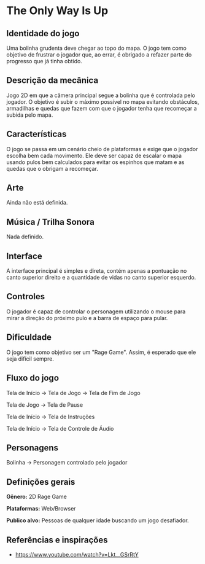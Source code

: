 # The Only Way Is Up

## Identidade do jogo

Uma bolinha grudenta deve chegar ao topo do mapa. O jogo tem como objetivo de frustrar o jogador que, ao errar, é obrigado a refazer parte do progresso que já tinha obtido.

## Descrição da mecânica

Jogo 2D em que a câmera principal segue a bolinha que é controlada pelo jogador. O objetivo é subir o máximo possível no mapa evitando obstáculos, armadilhas e quedas que fazem com que o jogador tenha que recomeçar a subida pelo mapa.

## Características

O jogo se passa em um cenário cheio de plataformas e exige que o jogador escolha bem cada movimento. Ele deve ser capaz de escalar o mapa usando pulos bem calculados para evitar os espinhos que matam e as quedas que o obrigam a recomeçar.

## Arte

Ainda não está definida.

## Música / Trilha Sonora

Nada definido.

## Interface

A interface principal é simples e direta, contém apenas a pontuação no canto superior direito e a quantidade de vidas no canto superior esquerdo.

## Controles

O jogador é capaz de controlar o personagem utilizando o mouse para mirar a direção do próximo pulo e a barra de espaço para pular.

## Dificuldade

O jogo tem como objetivo ser um "Rage Game". Assim, é esperado que ele seja difícil sempre.

## Fluxo do jogo

Tela de Início -> Tela de Jogo -> Tela de Fim de Jogo

Tela de Jogo -> Tela de Pause

Tela de Início -> Tela de Instruções

Tela de Início -> Tela de Controle de Áudio

## Personagens

Bolinha -> Personagem controlado pelo jogador

## Definições gerais

**Gênero:** 2D Rage Game

**Plataformas:** Web/Browser

**Publico alvo:** Pessoas de qualquer idade buscando um jogo desafiador.

## Referências e inspirações

- https://www.youtube.com/watch?v=Lkt__GSrRtY
